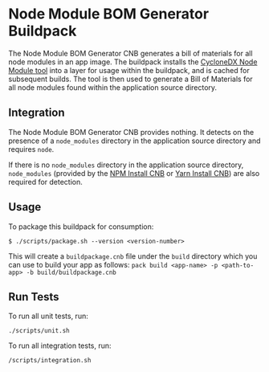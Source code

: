 # Node Module BOM Generator Buildpack

The Node Module BOM Generator CNB generates a bill of materials for all node
modules in an app image. The buildpack installs the [CycloneDX Node Module
tool](https://github.com/CycloneDX/cyclonedx-node-module) into a  layer for
usage within the buildpack, and is cached for subsequent builds. The tool is then
used to generate a Bill of Materials for all node modules found within the
application source directory.

## Integration

The Node Module BOM Generator CNB provides nothing. It detects on the presence
of a `node_modules` directory in the application source directory and requires
`node`.

If there is no `node_modules` directory in the application source directory,
`node_modules` (provided by the [NPM Install
CNB](https://github.com/paketo-buildpacks/npm-install) or [Yarn Install
CNB](https://github.com/paketo-buildpacks/yarn-install)) are also required for
detection.

## Usage

To package this buildpack for consumption:

```
$ ./scripts/package.sh --version <version-number>
```

This will create a `buildpackage.cnb` file under the `build` directory which you
can use to build your app as follows:
`pack build <app-name> -p <path-to-app> -b build/buildpackage.cnb`

## Run Tests

To run all unit tests, run:
```
./scripts/unit.sh
```

To run all integration tests, run:
```
/scripts/integration.sh
```
